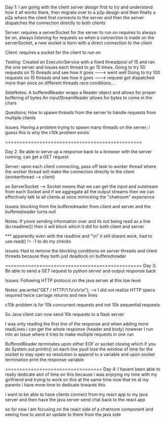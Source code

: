 Day 1: I am going with the client server design first to try and understand how it all works there, then migrate
over to a p2p design and then finally a p2p where the client first connects to the server and then the server dispatches
the connection directly to both clients

Server:
requires a serverSocket for the server to run on
requires to always be on, always listening for requests
so when a connection is made on the serverSocket,
a new socket is born with a direct connection to the client

Client:
requires a socket for the client to run on


Testing:
Created an ExecutorService with a fixed threadpool of 15 and ran the one server
and issues each thread to go 15 times.
Going to try 50 requests on 15 threads and see how it goes ---> went well
Going to try 100 requests on 15 threads and see how it goes ---> request got dispatched more than once on different threads
race conditions....


SideNotes:
A bufferedReader wraps a Reader object and allows for proper buffering of bytes
An inputStreamReader allows for bytes to come in the chars

Questions:
How to spawn threads from the server to handle requests from multiple clients

Issues:
Having a problem trying to spawn many threads on the server; i guess this is why the c10k problem exists


================================================

Day 2: Be able to serve up a response back to a browser with the server running; can get a GET request

Server: upon each client connecting, pass off task to worker thread
where the worker thread will make the connection directly to the client (workerthread --> client)


so ServerSocket --> Socket means that we can get the input and outstream from each Socket and if we aggregate
all the output streams then we can effectively talk to all clients at once mimicking the "chatroom" experience

Issues: blocking from the bufferedreader from client and server and the bufferedreader turns null

Notes: If youre sending information over and its not being read as a line (br.readline()) then it will block which it did
for both client and server

*** apparently even with the readline and "\n" it still doesnt work, had to use
read() != -1 to do my checks

Issues: Had to remove the blocking conditions on server threads and client threads because they both just deadlock on bufferedreader


================================================
Day 3: Be able to send a GET request to python server and output response back

Issues: Following HTTP protocol on the java server at this low level

Notes: pw.write("GET / HTTP/1.1\r\n\r\n"); --> I did not realize HTTP specs required twice carriage returns and new lines

c10k problem is for 10k concurrent requests and not 10k sequential requests

So Java client can now send 10k requests to a flask server

I was only reading the first line of the response and when adding more readLines i can get the whole response (header and body)
however I run into an issue where it tries to make multiple requests in one run

BufferedReader terminates upon either EOF or socket closing which if you do System.out.println() on each line
youll lose the window of time for the socket to stay open
so resolution is append to a variable
and upon socket termination print the response variable


==================================
Day 4: I havent been able to really dedicate alot of time 
on this because i was enjoying my time with my girlfriend
and trying to work on this at the same time
now that im at my parents i have more time to dedicate towards this

i want to be able to have clients connect from my react app
to my java server and then have the java server send chat back to the react app

so for now i am focusing on the react side of a chatroom component
and seeing how to send an update to there from the java side